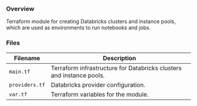 ### Overview

Terraform module for creating Databricks clusters and instance pools, which are used as environments to run notebooks 
and jobs.

### Files

| Filename       | Description                                                          |
|----------------|----------------------------------------------------------------------|
| `main.tf`      | Terraform infrastructure for Databricks clusters and instance pools. |
| `providers.tf` | Databricks provider configuration.                                   |
| `var.tf`       | Terraform variables for the module.                                  |